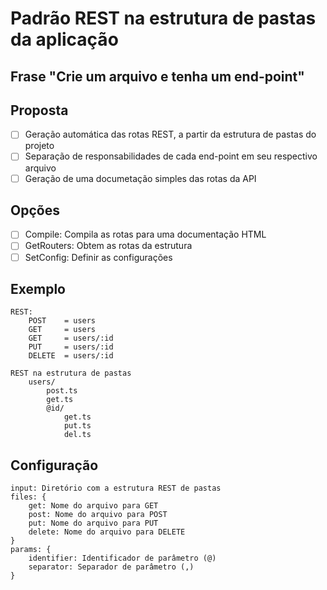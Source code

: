 # Padrão REST na estrutura de pastas da aplicação
## Frase "Crie um arquivo e tenha um end-point"
## Proposta
- [ ] Geração automática das rotas REST, a partir da estrutura de pastas do projeto
- [ ] Separação de responsabilidades de cada end-point em seu respectivo arquivo
- [ ] Geração de uma documetação simples das rotas da API
   
## Opções
- [ ] Compile: Compila as rotas para uma documentação HTML
- [ ] GetRouters: Obtem as rotas da estrutura
- [ ] SetConfig: Definir as configurações 

## Exemplo
```
REST: 
    POST    = users
    GET     = users
    GET     = users/:id
    PUT     = users/:id
    DELETE  = users/:id

REST na estrutura de pastas 
    users/
        post.ts
        get.ts
        @id/
            get.ts
            put.ts
            del.ts
```
    
## Configuração
```
input: Diretório com a estrutura REST de pastas
files: {
    get: Nome do arquivo para GET
    post: Nome do arquivo para POST 
    put: Nome do arquivo para PUT
    delete: Nome do arquivo para DELETE 
}
params: {
    identifier: Identificador de parâmetro (@)       
    separator: Separador de parâmetro (,)
}
```